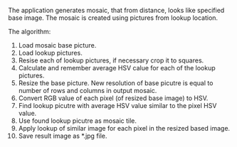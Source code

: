 The application generates mosaic, that from distance, looks like specified base image. The mosaic is created using pictures from lookup location.

The algorithm:
1. Load mosaic base picture.
1. Load lookup pictures.
1. Resise each of lookup pictures, if necessary crop it to squares.
1. Calculate and remember average HSV calue for each of the lookup pictures.
1. Resize the base picture. New resolution of base picutre is equal to number of rows and columns in output mosaic.
1. Convert RGB value of each pixel (of resized base image) to HSV.
1. Find lookup picutre with average HSV value similar to the pixel HSV value.
1. Use found lookup picutre as mosaic tile.
1. Apply lookup of similar image for each pixel in the resized based image.
1. Save result image as *.jpg file.
